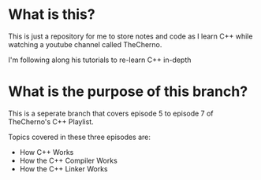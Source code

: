 # What is this?

This is just a repository for me to store notes and code as I learn C++ while watching a youtube channel called TheCherno.

I'm following along his tutorials to re-learn C++ in-depth

# What is the purpose of this branch?

This is a seperate branch that covers episode 5 to episode 7 of TheCherno's C++ Playlist.

Topics covered in these three episodes are:
- How C++ Works
- How the C++ Compiler Works
- How the C++ Linker Works